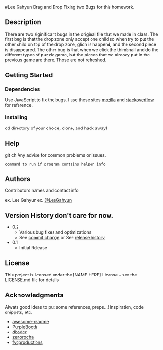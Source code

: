 #Lee Gahyun Drag and Drop 
Fixing two Bugs for this homework.

## Description

There are two siginificant bugs in the original file that we made in class. The first bug is that the drop zone only accept one child so when try to put the other child on top of the drop zone, glich is happend, and the second piece is disappeared. The other bug is that when we click the thimbnail and do the different types of puzzle game, but the pieces that we already put in the previous game are there. Those are not refreshed.  

## Getting Started

### Dependencies

Use JavaScript to fix the bugs. I use these sites [mozilla](https://developer.mozilla.org/bm/docs/Learn/Getting_started_with_the_web/JavaScript_basics) and [stackoverflow](https://stackoverflow.com/questions/13763/how-can-i-remove-a-child-node-in-html-using-javascript) for reference.

### Installing

cd directory of your choice, clone, and hack away!

## Help
git ch
Any advise for common problems or issues.
```
command to run if program contains helper info
```

## Authors

Contributors names and contact info

ex. Lee Gahyun
ex. [@LeeGahyun](https://github.com/Gahyunlee23/190618_Web1.git)

## Version History don't care for now.

* 0.2
    * Various bug fixes and optimizations
    * See [commit change]() or See [release history]()
* 0.1
    * Initial Release

## License

This project is licensed under the [NAME HERE] License - see the LICENSE.md file for details

## Acknowledgments

Alwats good ideas to put some references, preps...!
Inspiration, code snippets, etc.
* [awesome-readme](https://github.com/matiassingers/awesome-readme)
* [PurpleBooth](https://gist.github.com/PurpleBooth/109311bb0361f32d87a2)
* [dbader](https://github.com/dbader/readme-template)
* [zenorocha](https://gist.github.com/zenorocha/4526327)
* [fvcproductions](https://gist.github.com/fvcproductions/1bfc2d4aecb01a834b46)